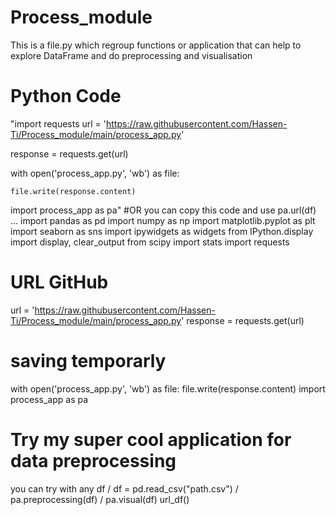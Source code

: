 # Process_module
This is a file.py which regroup functions or application that can help to explore DataFrame and do preprocessing and visualisation
# Python Code
"import requests
url = 'https://raw.githubusercontent.com/Hassen-Ti/Process_module/main/process_app.py'

response = requests.get(url)

with open('process_app.py', 'wb') as file:

    file.write(response.content)
    
import process_app as pa"
#OR you can copy this code and use pa.url(df) ...
import pandas as pd
import numpy as np
import matplotlib.pyplot as plt
import seaborn as sns
import ipywidgets as widgets
from IPython.display import display, clear_output
from scipy import stats
import requests
# URL  GitHub
url = 'https://raw.githubusercontent.com/Hassen-Ti/Process_module/main/process_app.py'
response = requests.get(url)
# saving temporarly
with open('process_app.py', 'wb') as file:
    file.write(response.content)
import process_app as pa 
# Try my super cool application for data preprocessing
you can try with any df  / 
df = pd.read_csv("path.csv")  /
pa.preprocessing(df)  /
pa.visual(df)
url_df()
